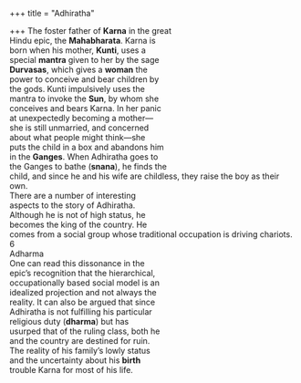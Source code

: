 +++
title = "Adhiratha"

+++
The foster father of **Karna** in the great  
Hindu epic, the **Mahabharata**. Karna is  
born when his mother, **Kunti**, uses a  
special **mantra** given to her by the sage  
**Durvasas**, which gives a **woman** the  
power to conceive and bear children by  
the gods. Kunti impulsively uses the  
mantra to invoke the **Sun**, by whom she  
conceives and bears Karna. In her panic  
at unexpectedly becoming a mother—  
she is still unmarried, and concerned  
about what people might think—she  
puts the child in a box and abandons him  
in the **Ganges**. When Adhiratha goes to  
the Ganges to bathe (**snana**), he finds the  
child, and since he and his wife are childless, they raise the boy as their own.  
There are a number of interesting  
aspects to the story of Adhiratha.  
Although he is not of high status, he  
becomes the king of the country. He  
comes from a social group whose traditional occupation is driving chariots.  
6  
Adharma  
One can read this dissonance in the  
epic’s recognition that the hierarchical,  
occupationally based social model is an  
idealized projection and not always the  
reality. It can also be argued that since  
Adhiratha is not fulfilling his particular  
religious duty (**dharma**) but has  
usurped that of the ruling class, both he  
and the country are destined for ruin.  
The reality of his family’s lowly status  
and the uncertainty about his **birth**  
trouble Karna for most of his life.